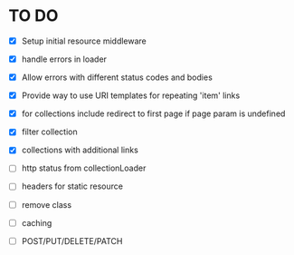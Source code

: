 
# TO DO

- [x] Setup initial resource middleware
- [x] handle errors in loader
- [x] Allow errors with different status codes and bodies
- [x] Provide way to use URI templates for repeating 'item' links
- [x] for collections include redirect to first page if page param is undefined
- [x] filter collection
- [x] collections with additional links
- [ ] http status from collectionLoader
- [ ] headers for static resource
- [ ] remove class
- [ ] caching
- [ ] POST/PUT/DELETE/PATCH

